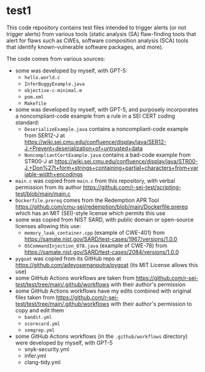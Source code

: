 # test1

This code repository contains test files intended to trigger alerts (or not trigger alerts) from various tools (static analysis (SA) flaw-finding tools that alert for flaws such as CWEs, software composition analysis (SCA) tools that identify known-vulnerable software packages, and more).

The code comes from various sources:

* some was developed by myself, with GPT-5:
  * `hello.world.c`
  * `InferBuggyExample.java`
  * `objective-c-minimal.m`
  * `pom.xml`
  * `Makefile`
* some was developed by myself, with GPT-5, and purposely incorporates a noncompliant-code example from a rule in a SEI CERT coding standard:
  * `DeserializeExample.java` contains a noncompliant-code example from SER12-J at https://wiki.sei.cmu.edu/confluence/display/java/SER12-J.+Prevent+deserialization+of+untrusted+data
  * `NoncompliantCertExample.java` contains a bad-code example from STR00-J at https://wiki.sei.cmu.edu/confluence/display/java/STR00-J.+Don%27t+form+strings+containing+partial+characters+from+variable-width+encodings
* `main.c` was copied from `main.c` from  this repository, with verbal permission from its author https://github.com/r-sei-test/scripting-test/blob/main/main.c
* `Dockerfile.prereq` comes from the Redemption APR Tool https://github.com/cmu-sei/redemption/blob/main/Dockerfile.prereq which has an MIT (SEI)-style license which permits this use
* some was copied from NIST SARD, with public domain or open-source licenses allowing this use:
  * `memory_leak_container.cpp` (example of CWE-401) from https://samate.nist.gov/SARD/test-cases/1967/versions/1.0.0
  * `OSCommandInjection_078.java` (example of CWE-78) from https://samate.nist.gov/SARD/test-cases/2084/versions/1.0.0
* `pygoat` was copied from its GitHub repo at https://github.com/adeyosemanputra/pygoat (its MIT License allows this use)
* some GitHub Actions workflows are taken from https://github.com/r-sei-test/test/tree/main/.github/workflows with their author's permission
* some GitHub Actions workflows have my edits combined with original files taken from https://github.com/r-sei-test/test/tree/main/.github/workflows with their author's permission to copy and edit them
  * `bandit.yml`
  * `scorecard.yml`
  * `semgrep.yml`
* some GitHub Actions workflows (in the `.github/workflows` directory) were developed by myself, with GPT-5
  * snyk-security.yml
  * infer.yml
  * clang-tidy.yml

